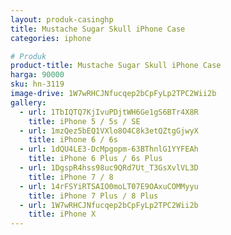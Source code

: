 ```yaml
---
layout: produk-casinghp
title: Mustache Sugar Skull iPhone Case
categories: iphone

# Produk
product-title: Mustache Sugar Skull iPhone Case
harga: 90000
sku: hn-3119
image-drive: 1W7wRHCJNfucqep2bCpFyLp2TPC2Wii2b
gallery:
  - url: 1TbIQTQ7KjIvuPDjtWH6Ge1gS6BTr4X8R
    title: iPhone 5 / 5s / SE
  - url: 1mzQez5bEQ1VXlo8O4C8k3etQZtgGjwyX
    title: iPhone 6 / 6s
  - url: 1dQU4LE3-DcMpgopm-63BThnlG1YYFEAh
    title: iPhone 6 Plus / 6s Plus
  - url: 1DgspR4hss98uc9QRd7Ut_T3GsXvlVL3D
    title: iPhone 7 / 8
  - url: 14rFSYiRTSAIO0moLT07E9OAxuCOMMyyu
    title: iPhone 7 Plus / 8 Plus
  - url: 1W7wRHCJNfucqep2bCpFyLp2TPC2Wii2b
    title: iPhone X
---
```

